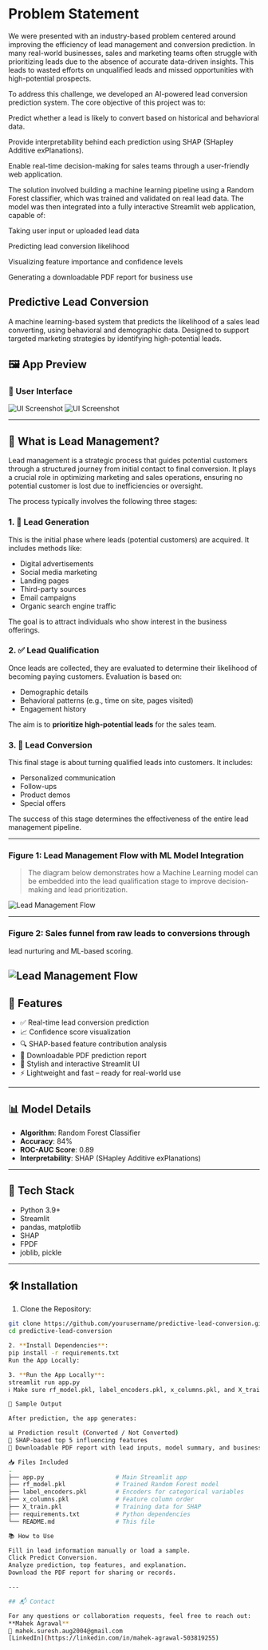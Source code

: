 # Problem Statement
We were presented with an industry-based problem centered around improving the efficiency of lead management and conversion prediction. In many real-world businesses, sales and marketing teams often struggle with prioritizing leads due to the absence of accurate data-driven insights. This leads to wasted efforts on unqualified leads and missed opportunities with high-potential prospects.

To address this challenge, we developed an AI-powered lead conversion prediction system. The core objective of this project was to:

Predict whether a lead is likely to convert based on historical and behavioral data.

Provide interpretability behind each prediction using SHAP (SHapley Additive exPlanations).

Enable real-time decision-making for sales teams through a user-friendly web application.

The solution involved building a machine learning pipeline using a Random Forest classifier, which was trained and validated on real lead data. The model was then integrated into a fully interactive Streamlit web application, capable of:

Taking user input or uploaded lead data

Predicting lead conversion likelihood

Visualizing feature importance and confidence levels

Generating a downloadable PDF report for business use


## Predictive Lead Conversion

A machine learning-based system that predicts the likelihood of a sales lead converting, using behavioral and demographic data. Designed to support targeted marketing strategies by identifying high-potential leads.
## 🖼️ App Preview

### 🎨 User Interface
![UI Screenshot](assets/Screenshot1.png)
![UI Screenshot](assets/Screenshot2.png)

---
## 🔄 What is Lead Management?

Lead management is a strategic process that guides potential customers through a structured journey from initial contact to final conversion. It plays a crucial role in optimizing marketing and sales operations, ensuring no potential customer is lost due to inefficiencies or oversight.

The process typically involves the following three stages:

### 1. 🎯 Lead Generation
This is the initial phase where leads (potential customers) are acquired. It includes methods like:
- Digital advertisements
- Social media marketing
- Landing pages
- Third-party sources
- Email campaigns
- Organic search engine traffic

The goal is to attract individuals who show interest in the business offerings.

### 2. ✅ Lead Qualification
Once leads are collected, they are evaluated to determine their likelihood of becoming paying customers. Evaluation is based on:
- Demographic details
- Behavioral patterns (e.g., time on site, pages visited)
- Engagement history

The aim is to **prioritize high-potential leads** for the sales team.

### 3. 💼 Lead Conversion
This final stage is about turning qualified leads into customers. It includes:
- Personalized communication
- Follow-ups
- Product demos
- Special offers

The success of this stage determines the effectiveness of the entire lead management pipeline.

---

### Figure 1: Lead Management Flow with ML Model Integration

> The diagram below demonstrates how a Machine Learning model can be embedded into the lead qualification stage to improve decision-making and lead prioritization.

![Lead Management Flow](assets/Screenshot5.png)  <!-- Replace with your actual image file path -->

---
### Figure 2: Sales funnel from raw leads to conversions through
lead nurturing and ML-based scoring.

![Lead Management Flow](assets/Screenshot3.png) 
---
## 🚀 Features

- ✅ Real-time lead conversion prediction
- 📈 Confidence score visualization
- 🔍 SHAP-based feature contribution analysis
- 📝 Downloadable PDF prediction report
- 🎨 Stylish and interactive Streamlit UI
- ⚡ Lightweight and fast – ready for real-world use

---

## 📊 Model Details

- **Algorithm**: Random Forest Classifier
- **Accuracy**: 84%
- **ROC-AUC Score**: 0.89
- **Interpretability**: SHAP (SHapley Additive exPlanations)

---

## 🧠 Tech Stack

- Python 3.9+
- Streamlit
- pandas, matplotlib
- SHAP
- FPDF
- joblib, pickle

---

## 🛠️ Installation

1. Clone the Repository:

```bash    
git clone https://github.com/yourusername/predictive-lead-conversion.git
cd predictive-lead-conversion

2. **Install Dependencies**:
pip install -r requirements.txt    
Run the App Locally:

3. **Run the App Locally**:   
streamlit run app.py    
ℹ️ Make sure rf_model.pkl, label_encoders.pkl, x_columns.pkl, and X_train.pkl are present in the root folder.

🧾 Sample Output

After prediction, the app generates:

📊 Prediction result (Converted / Not Converted)
📌 SHAP-based top 5 influencing features
📄 Downloadable PDF report with lead inputs, model summary, and business ROI

📥 Files Included
.
├── app.py                    # Main Streamlit app
├── rf_model.pkl              # Trained Random Forest model
├── label_encoders.pkl        # Encoders for categorical variables
├── x_columns.pkl             # Feature column order
├── X_train.pkl               # Training data for SHAP
├── requirements.txt          # Python dependencies
└── README.md                 # This file

📚 How to Use

Fill in lead information manually or load a sample.
Click Predict Conversion.
Analyze prediction, top features, and explanation.
Download the PDF report for sharing or records.

---

## 📬 Contact

For any questions or collaboration requests, feel free to reach out:  
**Mahek Agrawal**  
📧 mahek.suresh.aug2004@gmail.com  
[LinkedIn](https://linkedin.com/in/mahek-agrawal-503819255)
